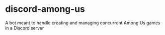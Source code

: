 # discord-among-us

A bot meant to handle creating and managing concurrent Among Us games in a Discord server
